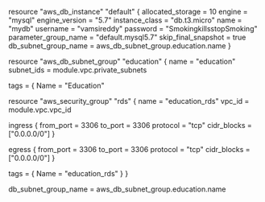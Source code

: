 resource "aws_db_instance" "default" {
  allocated_storage    = 10
  engine               = "mysql"
  engine_version       = "5.7"
  instance_class       = "db.t3.micro"
  name                 = "mydb"
  username             = "vamsireddy"
  password             = "SmokingkillsstopSmoking"
  parameter_group_name = "default.mysql5.7"
  skip_final_snapshot  = true
  db_subnet_group_name   = aws_db_subnet_group.education.name
}



resource "aws_db_subnet_group" "education" {
  name       = "education"
  subnet_ids = module.vpc.private_subnets

  tags = {
    Name = "Education"


resource "aws_security_group" "rds" {
  name   = "education_rds"
  vpc_id = module.vpc.vpc_id

  ingress {
    from_port   = 3306
    to_port     = 3306
    protocol    = "tcp"
    cidr_blocks = ["0.0.0.0/0"]
  }

  egress {
    from_port   = 3306
    to_port     = 3306
    protocol    = "tcp"
    cidr_blocks = ["0.0.0.0/0"]
  }

  tags = {
    Name = "education_rds"
  }
}

db_subnet_group_name   = aws_db_subnet_group.education.name